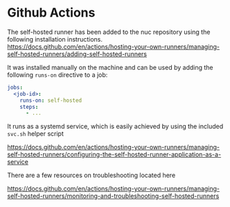 # Github Actions

The self-hosted runner has been added to the nuc repository using the following installation instructions.
https://docs.github.com/en/actions/hosting-your-own-runners/managing-self-hosted-runners/adding-self-hosted-runners

It was installed manually on the machine and can be used by adding the following `runs-on` directive to a job:
```yaml
jobs:
  <job-id>:
    runs-on: self-hosted
    steps:
      - ...
```
It runs as a systemd service, which is easily achieved by using the included `svc.sh` helper script

https://docs.github.com/en/actions/hosting-your-own-runners/managing-self-hosted-runners/configuring-the-self-hosted-runner-application-as-a-service

There are a few resources on troubleshooting located here

https://docs.github.com/en/actions/hosting-your-own-runners/managing-self-hosted-runners/monitoring-and-troubleshooting-self-hosted-runners